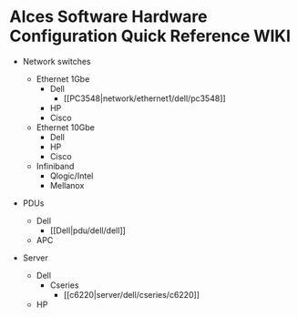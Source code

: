 # Alces Software Hardware Configuration Quick Reference WIKI

* Network switches
  * Ethernet 1Gbe
    * Dell
      * [[PC3548|network/ethernet1/dell/pc3548]]
    * HP
    * Cisco
  * Ethernet 10Gbe
    * Dell
    * HP
    * Cisco
  * Infiniband
    * Qlogic/Intel
    * Mellanox

* PDUs
  * Dell
    * [[Dell|pdu/dell/dell]]
  * APC

* Server
  * Dell
    * Cseries
      * [[c6220|server/dell/cseries/c6220]]
  * HP



